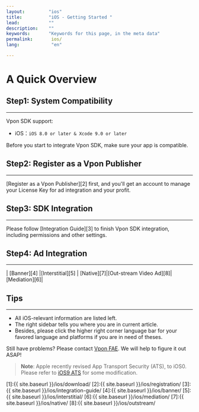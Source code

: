 ```yaml
---
layout:         "ios"
title:          "iOS - Getting Started "
lead:           ""
description:    ""
keywords:       "Keywords for this page, in the meta data"
permalink:       ios/
lang:            "en"

---
```

# A Quick Overview

## Step1: System Compatibility
---
Vpon SDK support:

* iOS：`iOS 8.0 or later & Xcode 9.0 or later`

Before you start to integrate Vpon SDK, make sure your app is compatible.

## Step2: Register as a Vpon Publisher
---
[Register as a Vpon Publisher][2] first, and you'll get an account to manage your License Key for ad integration and your profit.

## Step3: SDK Integration
---
Please follow [Integration Guide][3] to finish Vpon SDK integration, including permissions and other settings.

## Step4: Ad Integration
---

| [Banner][4]  |[Interstitial][5] | [Native][7]|[Out-stream Video Ad][8]|[Mediation][6]|


## Tips
---
* All iOS-relevant information are listed left.
* The right sidebar tells you where you are in current article.
* Besides, please click the higher right corner language bar for your favored language and platforms if you are in need of theses.

Still have problems? Please contact [Vpon FAE](mailto:fae@vpon.com). We will help to figure it out ASAP!


> **Note**: Apple recently revised App Transport Security (ATS), to iOS0. Please refer to [iOS9 ATS](latest-news/ios9ats/) for some modification.




[1]:{{ site.baseurl }}/ios/download/
[2]:{{ site.baseurl }}/ios/registration/
[3]:{{ site.baseurl }}/ios/integration-guide/
[4]:{{ site.baseurl }}/ios/banner/
[5]:{{ site.baseurl }}/ios/interstitial/
[6]:{{ site.baseurl }}/ios/mediation/
[7]:{{ site.baseurl }}/ios/native/
[8]:{{ site.baseurl }}/ios/outstream/

